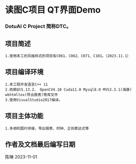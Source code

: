 # 读图C项目 QT界面Demo
### DotuAI C Project 简称DTC。

## 项目简述
	1.使用本工的风格样式的项目有C061、C062、C071、C101。（2023.11.1）
    
## 项目编译环境
    1.本工程开发语言C++ 11 
    2.依赖Qt5.13.2， OpenCV4.10 Cuda11.0 Mysql8.0 MVS3.3.1(海康) wkhtmltox(导出报表)等库文件
    3.使用VisualStudio2017编译。
    
## 项目主体功能
    1.多相机图片拼接，导出报表、时钟、正则表达式等

## 作者及文档最后编写日期
陈琳    2023-11-01


